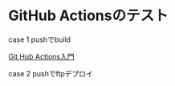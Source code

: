 # GitHub Actionsのテスト

case 1 pushでbuild

[Git Hub Actions入門](https://zenn.dev/hashito/articles/7c292f966c0b59)

case 2 pushでftpデプロイ
